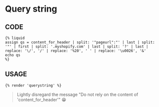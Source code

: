 # Query string

## CODE
```liquid copy
{% liquid
assign qs = content_for_header | split: '"pageurl":"' | last | split: '"' | first | split: '.myshopify.com' | last | split: '?' | last | replace: '\/', '/' | replace: '%20', ' ' | replace: '\u0026', '&'
echo qs
%}
```

## USAGE
```liquid copy
{% render 'querystring' %}
```

> Lightly disregard the message "Do not rely on the content of 'content_for_header'" 😁